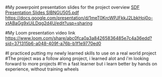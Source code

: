 #My powerpoint presentation slides for the project overview
[SDF Presentation Slides SIBNGU505.pdf](https://github.com/SibusisoNgubeni/cache-bank-project/files/14458392/SDF.Presentation.Slides.SIBNGU505.pdf)
https://docs.google.com/presentation/d/1meT0KrcWPJFkkJ2LbkHoj0o-xtABaGg9xUiLDqg2d4U/edit?usp=sharing

#My Loom presentation video link
https://www.loom.com/share/abc0fca0a3a84265836485e7c4a36edd?sid=371315b6-a048-409f-a76b-b1f1e9770ed0

#I practiced putting my newly learned skills to use on a real world project 
#The project was a follow along project, i learned alot and i'm looking forward to more projects
#I'm a fast learner but i learn better by hands on experience, without training wheels
